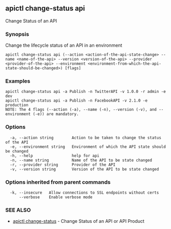 ## apictl change-status api

Change Status of an API

### Synopsis

Change the lifecycle status of an API in an environment

```
apictl change-status api (--action <action-of-the-api-state-change> --name <name-of-the-api> --version <version-of-the-api> --provider <provider-of-the-api> --environment <environment-from-which-the-api-state-should-be-changed>) [flags]
```

### Examples

```
apictl change-status api -a Publish -n TwitterAPI -v 1.0.0 -r admin -e dev
apictl change-status api -a Publish -n FacebookAPI -v 2.1.0 -e production
NOTE: The 4 flags (--action (-a), --name (-n), --version (-v), and --environment (-e)) are mandatory.
```

### Options

```
  -a, --action string        Action to be taken to change the status of the API
  -e, --environment string   Environment of which the API state should be changed
  -h, --help                 help for api
  -n, --name string          Name of the API to be state changed
  -r, --provider string      Provider of the API
  -v, --version string       Version of the API to be state changed
```

### Options inherited from parent commands

```
  -k, --insecure   Allow connections to SSL endpoints without certs
      --verbose    Enable verbose mode
```

### SEE ALSO

* [apictl change-status](apictl_change-status.md)	 - Change Status of an API or API Product

